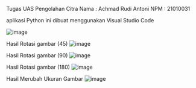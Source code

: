 Tugas UAS Pengolahan Citra
Nama : Achmad Rudi Antoni
NPM  : 21010031


aplikasi Python ini dibuat menggunakan Visual Studio Code

![image](https://github.com/achmad2003/Citra-Digital---Achmad-Rudi-Antoni/assets/171172386/1a8f54ed-de25-4f2a-81fd-d8aa815e0956)

Hasil Rotasi gambar (45)
![image](https://github.com/achmad2003/Citra-Digital---Achmad-Rudi-Antoni/assets/171172386/6e1bd44b-268d-4a95-acfb-eb16c3466d12)

Hasil Rotasi gambar (90)
![image](https://github.com/achmad2003/Citra-Digital---Achmad-Rudi-Antoni/assets/171172386/b19731c2-6fb2-4131-9c38-b7b91f88d33f)

Hasil Rotasi gambar (180)
![image](https://github.com/achmad2003/Citra-Digital---Achmad-Rudi-Antoni/assets/171172386/67b7945c-ced6-42df-9b2f-f2dd89c6f4b5)

Hasil Merubah Ukuran Gambar
![image](https://github.com/achmad2003/Citra-Digital---Achmad-Rudi-Antoni/assets/171172386/35bace28-4634-42d5-b314-5dffe84b5096)

